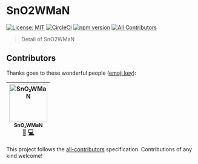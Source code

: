 # SnO2WMaN

[![License: MIT](https://img.shields.io/badge/License-MIT-yellow.svg)](https://opensource.org/licenses/MIT)
[![CircleCI](https://circleci.com/gh/SnO2WMaN/SnO2WMaN.svg?style=svg)](https://circleci.com/gh/SnO2WMaN/SnO2WMaN)
[![npm version](https://badge.fury.io/js/sno2wman.svg)](https://www.npmjs.com/package/sno2wman)
[![All Contributors](https://img.shields.io/badge/all_contributors-1-orange.svg?style=flat-square)](#contributors)

> Detail of SnO2WMaN

## Contributors

Thanks goes to these wonderful people ([emoji key](https://github.com/all-contributors/all-contributors#emoji-key)):

<!-- ALL-CONTRIBUTORS-LIST:START - Do not remove or modify this section -->
<!-- prettier-ignore -->
| [<img src="https://avatars3.githubusercontent.com/u/15155608?v=4" width="100px;" alt="SnO₂WMaN"/><br /><sub><b>SnO₂WMaN</b></sub>](https://sno2wman.graphics/)<br />[📖](https://github.com/SnO2WMaN/SnO2WMaN/commits?author=SnO2WMaN "Documentation") [💻](https://github.com/SnO2WMaN/SnO2WMaN/commits?author=SnO2WMaN "Code") |
| :---: |

<!-- ALL-CONTRIBUTORS-LIST:END -->

This project follows the [all-contributors](https://github.com/all-contributors/all-contributors) specification. Contributions of any kind welcome!
